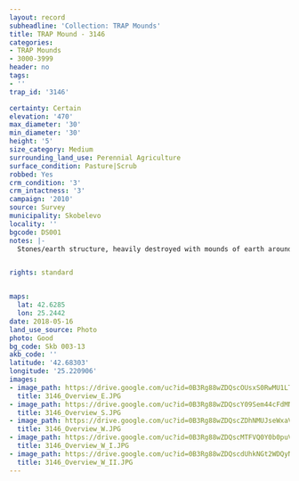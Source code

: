 ```yaml
---
layout: record
subheadline: 'Collection: TRAP Mounds'
title: TRAP Mound - 3146
categories:
- TRAP Mounds
- 3000-3999
header: no
tags:
- ''
trap_id: '3146'

certainty: Certain
elevation: '470'
max_diameter: '30'
min_diameter: '30'
height: '5'
size_category: Medium
surrounding_land_use: Perennial Agriculture
surface_condition: Pasture|Scrub
robbed: Yes
crm_condition: '3'
crm_intactness: '3'
campaign: '2010'
source: Survey
municipality: Skobelevo
locality: ''
bgcode: DS001
notes: |-
  Stones/earth structure, heavily destroyed with mounds of earth around, very spread to the south, around 15 m long and 20m wide.


rights: standard


maps:
  lat: 42.6285
  lon: 25.2442
date: 2018-05-16
land_use_source: Photo
photo: Good
bg_code: Skb 003-13
akb_code: ''
latitude: '42.68303'
longitude: '25.220906'
images:
- image_path: https://drive.google.com/uc?id=0B3Rg88wZDQscOUsxS0RwMU1LT0E
  title: 3146_Overview_E.JPG
- image_path: https://drive.google.com/uc?id=0B3Rg88wZDQscY09Sem44cFdMNzA
  title: 3146_Overview_S.JPG
- image_path: https://drive.google.com/uc?id=0B3Rg88wZDQscZDhNMUJseWxaVFE
  title: 3146_Overview_W.JPG
- image_path: https://drive.google.com/uc?id=0B3Rg88wZDQscMTFVQ0Y0b0puVjA
  title: 3146_Overview_W_I.JPG
- image_path: https://drive.google.com/uc?id=0B3Rg88wZDQscdUhkNGt2WDQyNWc
  title: 3146_Overview_W_II.JPG
---
```

